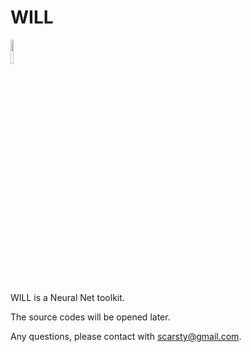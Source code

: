 # WILL
<img src='https://raw.githubusercontent.com/scarsty/neural-demo/master/logo-will.png' width = '10%'/>

WILL is a Neural Net toolkit.

The source codes will be opened later.

Any questions, please contact with scarsty@gmail.com.

